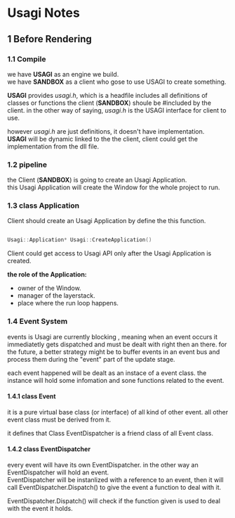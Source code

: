 # Usagi Notes

## 1 Before Rendering

### 1.1 Compile

we have **USAGI** as an engine we build.  
we have **SANDBOX** as a client who gose to use USAGI to create something.  

**USAGI** provides *usagi.h*, which is a headfile includes all definitions of classes or functions the client (**SANDBOX**) shoule be #included by the client. in the other way of saying, *usagi.h* is the USAGI interface for client to use.

however *usagi.h* are just definitions, it doesn't have implementation.  
**USAGI** will be dynamic linked to the the client, client could get the implementation from the dll file.

### 1.2 pipeline

the Client (**SANDBOX**) is going to create an Usagi Application.  
this Usagi Application will create the Window for the whole project to run.  

### 1.3 class Application

Client should create an Usagi Application by define the this function.

``` C++

Usagi::Application* Usagi::CreateApplication()

```

Client could get access to Usagi API only after the Usagi Application is created.  

**the role of the Application:**  

* owner of the Window.
* manager of the layerstack.
* place where the run loop happens.

### 1.4 Event System

events is Usagi are currently blocking , meaning when an event occurs it immediatetly gets dispatched and must be dealt with right then an there. for the future, a better strategy might be to buffer events in an event bus and process them during the "event" part of the update stage.  

each event happened will be dealt as an instace of a event class. the instance will hold some infomation and sone functions related to the event.

#### 1.4.1 class Event

it is a pure virtual base class (or interface) of all kind of other event. all other event class must be derived from it.  

it defines that Class EventDispatcher is a friend class of all Event class.

#### 1.4.2 class EventDispatcher

every event will have its own EventDispatcher. in the other way an EventDispatcher will hold an event.  
EventDispatcher will be instanlized with a reference to an event, then it will call EventDispatcher.Dispatch() to give the event a function to deal with it.  

EventDispatcher.Dispatch() will check if the function given is used to deal with the event it holds.

















